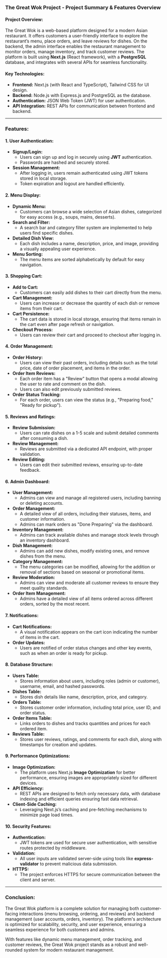 ### **The Great Wok Project - Project Summary & Features Overview**

#### **Project Overview:**
The Great Wok is a web-based platform designed for a modern Asian restaurant. It offers customers a user-friendly interface to explore the restaurant’s menu, place orders, and leave reviews for dishes. On the backend, the admin interface enables the restaurant management to monitor orders, manage inventory, and track customer reviews. The platform is built using **Next.js** (React framework), with a **PostgreSQL** database, and integrates with several APIs for seamless functionality.

#### **Key Technologies:**
- **Frontend:** Next.js (with React and TypeScript), Tailwind CSS for UI design.
- **Backend:** Node.js with Express.js and PostgreSQL as the database.
- **Authentication:** JSON Web Token (JWT) for user authentication.
- **API Integration:** REST APIs for communication between frontend and backend.

---

### **Features:**

#### **1. User Authentication:**
   - **Signup/Login:**
     - Users can sign up and log in securely using **JWT** authentication.
     - Passwords are hashed and securely stored.
   - **Session Management:**
     - After logging in, users remain authenticated using JWT tokens stored in local storage.
     - Token expiration and logout are handled efficiently.

#### **2. Menu Display:**
   - **Dynamic Menu:**
     - Customers can browse a wide selection of Asian dishes, categorized for easy access (e.g., soups, mains, desserts).
   - **Search and Filter:**
     - A search bar and category filter system are implemented to help users find specific dishes.
   - **Detailed Dish View:**
     - Each dish includes a name, description, price, and image, providing a visually appealing user experience.
   - **Menu Sorting:**
     - The menu items are sorted alphabetically by default for easy navigation.

#### **3. Shopping Cart:**
   - **Add to Cart:**
     - Customers can easily add dishes to their cart directly from the menu.
   - **Cart Management:**
     - Users can increase or decrease the quantity of each dish or remove items from their cart.
   - **Cart Persistence:**
     - The cart data is stored in local storage, ensuring that items remain in the cart even after page refresh or navigation.
   - **Checkout Process:**
     - Users can review their cart and proceed to checkout after logging in.

#### **4. Order Management:**
   - **Order History:**
     - Users can view their past orders, including details such as the total price, date of order placement, and items in the order.
   - **Order Item Reviews:**
     - Each order item has a "Review" button that opens a modal allowing the user to rate and comment on the dish.
     - Users can also edit previously submitted reviews.
   - **Order Status Tracking:**
     - For each order, users can view the status (e.g., "Preparing food," "Ready for pickup").

#### **5. Reviews and Ratings:**
   - **Review Submission:**
     - Users can rate dishes on a 1-5 scale and submit detailed comments after consuming a dish.
   - **Review Management:**
     - Reviews are submitted via a dedicated API endpoint, with proper validation.
   - **Review Editing:**
     - Users can edit their submitted reviews, ensuring up-to-date feedback.

#### **6. Admin Dashboard:**
   - **User Management:**
     - Admins can view and manage all registered users, including banning or deleting accounts.
   - **Order Management:**
     - A detailed view of all orders, including their statuses, items, and customer information.
     - Admins can mark orders as "Done Preparing" via the dashboard.
   - **Inventory Management:**
     - Admins can track available dishes and manage stock levels through an inventory dashboard.
   - **Dish Management:**
     - Admins can add new dishes, modify existing ones, and remove dishes from the menu.
   - **Category Management:**
     - The menu categories can be modified, allowing for the addition or removal of sections based on seasonal or promotional items.
   - **Review Moderation:**
     - Admins can view and moderate all customer reviews to ensure they meet quality standards.
   - **Order Item Management:**
     - Admins have a detailed view of all items ordered across different orders, sorted by the most recent.

#### **7. Notifications:**
   - **Cart Notifications:**
     - A visual notification appears on the cart icon indicating the number of items in the cart.
   - **Order Updates:**
     - Users are notified of order status changes and other key events, such as when an order is ready for pickup.

#### **8. Database Structure:**
   - **Users Table:**
     - Stores information about users, including roles (admin or customer), username, email, and hashed passwords.
   - **Dishes Table:**
     - Stores dish details like name, description, price, and category.
   - **Orders Table:**
     - Stores customer order information, including total price, user ID, and order status.
   - **Order Items Table:**
     - Links orders to dishes and tracks quantities and prices for each ordered item.
   - **Reviews Table:**
     - Stores user reviews, ratings, and comments for each dish, along with timestamps for creation and updates.

#### **9. Performance Optimizations:**
   - **Image Optimization:**
     - The platform uses Next.js **Image Optimization** for better performance, ensuring images are appropriately sized for different devices.
   - **API Efficiency:**
     - REST APIs are designed to fetch only necessary data, with database indexing and efficient queries ensuring fast data retrieval.
   - **Client-Side Caching:**
     - Leveraging Next.js’s caching and pre-fetching mechanisms to minimize page load times.

#### **10. Security Features:**
   - **Authentication:**
     - JWT tokens are used for secure user authentication, with sensitive routes protected by middleware.
   - **Validation:**
     - All user inputs are validated server-side using tools like **express-validator** to prevent malicious data submission.
   - **HTTPS:**
     - The project enforces HTTPS for secure communication between the client and server.

---

### **Conclusion:**
The Great Wok platform is a complete solution for managing both customer-facing interactions (menu browsing, ordering, and reviews) and backend management (user accounts, orders, inventory). The platform's architecture is optimized for scalability, security, and user experience, ensuring a seamless experience for both customers and admins.

With features like dynamic menu management, order tracking, and customer reviews, the Great Wok project stands as a robust and well-rounded system for modern restaurant management.